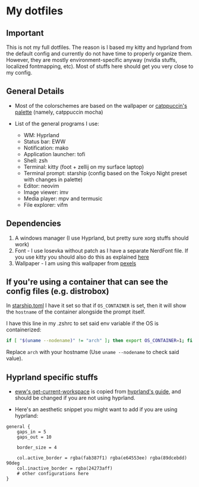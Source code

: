 # My dotfiles

## Important
This is not my full dotfiles. The reason is I based my kitty and hyprland from the default config and currently do not have time to properly organize them. However, they are mostly environment-specific anyway (nvidia stuffs, localized fontmapping, etc). Most of stuffs here should get you very close to my config.

## General Details
- Most of the colorschemes are based on the wallpaper or [catppuccin's palette](https://catppuccin.com/palette) (namely, catppuccin mocha)

- List of the general programs I use:
    * WM: Hyprland 
    * Status bar: EWW
    * Notification: mako
    * Application launcher: tofi
    * Shell: zsh
    * Terminal: kitty (foot + zellij on my surface laptop)
    * Terminal prompt: starship (config based on the Tokyo Night preset with changes in palette)
    * Editor: neovim
    * Image viewer: imv
    * Media player: mpv and termusic
    * File explorer: vifm

## Dependencies
1. A windows manager (I use Hyprland, but pretty sure xorg stuffs should work)
2. Font - I use Iosevka without patch as I have a separate NerdFont file. If you use kitty you should also do this as explained [here](https://sw.kovidgoyal.net/kitty/faq/#kitty-is-not-able-to-use-my-favorite-font)
3. Wallpaper - I am using this wallpaper from [pexels](https://www.pexels.com/photo/calm-body-of-water-during-golden-hour-1631677/)

## If you're using a container that can see the config files (e.g. distrobox)
In [starship.toml](./dotconfig/starship.toml) I have it set so that if `OS_CONTAINER` is set, then it will show the `hostname` of the container alongside the prompt itself.

I have this line in my .zshrc to set said env variable if the OS is containerized:
```sh 
if [ "$(uname --nodename)" != "arch" ]; then export OS_CONTAINER=1; fi
```
Replace `arch` with your hostname (Use `uname --nodename` to check said value).


## Hyprland specific stuffs
- [eww's get-current-workspace](./dotconfig/eww/scripts/get-current-workspace) is copied from [hyprland's guide](https://wiki.hyprland.org/Useful-Utilities/Status-Bars/#eww), and should be changed if you are not using hyprland.

- Here's an aesthetic snippet you might want to add if you are using hyprland:

```hyprlang
general {
    gaps_in = 5
    gaps_out = 10

    border_size = 4

    col.active_border = rgba(fab387f1) rgba(e64553ee) rgba(89dcebdd) 90deg
    col.inactive_border = rgba(24273aff)
    # other configurations here
}
```

